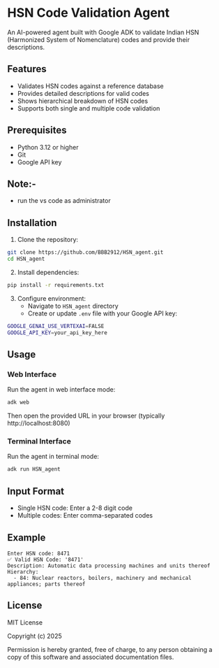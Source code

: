# HSN Code Validation Agent

An AI-powered agent built with Google ADK to validate Indian HSN (Harmonized System of Nomenclature) codes and provide their descriptions.

## Features

- Validates HSN codes against a reference database
- Provides detailed descriptions for valid codes
- Shows hierarchical breakdown of HSN codes
- Supports both single and multiple code validation

## Prerequisites

- Python 3.12 or higher
- Git
- Google API key

## Note:-
 
- run the vs code as administrator

## Installation

1. Clone the repository:
```sh
git clone https://github.com/BBB2912/HSN_agent.git
cd HSN_agent
```

2. Install dependencies:
```sh
pip install -r requirements.txt
```

3. Configure environment:
   - Navigate to `HSN_agent` directory 
   - Create or update `.env` file with your Google API key:
```sh
GOOGLE_GENAI_USE_VERTEXAI=FALSE
GOOGLE_API_KEY=your_api_key_here
```

## Usage

### Web Interface
Run the agent in web interface mode:
```sh
adk web
```
Then open the provided URL in your browser (typically http://localhost:8080)

### Terminal Interface
Run the agent in terminal mode:
```sh
adk run HSN_agent
```

## Input Format
- Single HSN code: Enter a 2-8 digit code
- Multiple codes: Enter comma-separated codes

## Example
```
Enter HSN code: 8471
✅ Valid HSN Code: '8471'
Description: Automatic data processing machines and units thereof
Hierarchy:
  - 84: Nuclear reactors, boilers, machinery and mechanical appliances; parts thereof
```

## License

MIT License

Copyright (c) 2025

Permission is hereby granted, free of charge, to any person obtaining a copy of this software and associated documentation files.